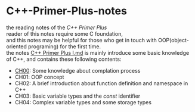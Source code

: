 # C++-Primer-Plus-notes
the reading notes of the *C++ Primer Plus*<br>
reader of this notes require some C foundation,<br>
and this notes may be helpful for those who get in touch with OOP(object-oriented programing) for the first time.<br>
the notes [C++ Primer Plus I.md](https://github.com/TheFuture1sNow/CPP-Primer-Plus-notes/blob/cf61a82345b10a768d2cbd86d3501957df3ff89d/C++%20Primer%20Plus.%20I.md) is mainly introduce some basic knowledge of C++, and contains these following contents:
- [CH00](./C++%20Primer%20Plus.%20I.md/#ch00.模块编译过程): Some knowledge about complation process
- CH01: OOP concept
- CH02: A brief introduction about function definition and namespace in C++
- CH03: Basic variable types and the *const* identifier 
- CH04: Complex variable types and some storage types
